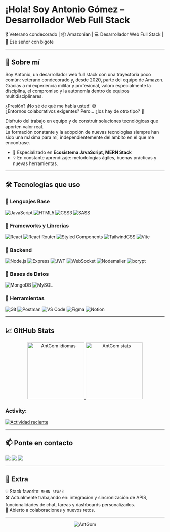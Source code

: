 # ¡Hola! Soy Antonio Gómez – Desarrollador Web Full Stack

🎖️ Veterano condecorado | 📦 Amazonian | 💻 Desarrollador Web Full Stack | 👨 Ese señor con bigote

---

## 🚀 Sobre mí

Soy Antonio, un desarrollador web full stack con una trayectoria poco común: veterano condecorado y, desde 2020, parte del equipo de Amazon. Gracias a mi experiencia militar y profesional, valoro especialmente la disciplina, el compromiso y la autonomía dentro de equipos multidisciplinares.

¿Presión? ¡No sé de qué me habla usted! 😅  
¿Entornos colaborativos exigentes? Pero… ¿los hay de otro tipo? 🤣  

Disfruto del trabajo en equipo y de construir soluciones tecnológicas que aporten valor real.  
La formación constante y la adopción de nuevas tecnologías siempre han sido una máxima para mí, independientemente del ámbito en el que me encontrase.

- 🔧 Especializado en **Ecosistema JavaScript, MERN Stack**
- 💡 En constante aprendizaje: metodologías ágiles, buenas prácticas y nuevas herramientas.

---

## 🛠️ Tecnologías que uso

### 🔸 Lenguajes Base
![JavaScript](https://img.shields.io/badge/JavaScript-F7DF1E?style=flat-square&logo=javascript&logoColor=black)
![HTML5](https://img.shields.io/badge/HTML5-E34F26?style=flat-square&logo=html5&logoColor=white)
![CSS3](https://img.shields.io/badge/CSS3-1572B6?style=flat-square&logo=css3&logoColor=white)
![SASS](https://img.shields.io/badge/Sass-CC6699?style=flat-square&logo=sass&logoColor=white)

### 🔸 Frameworks y Librerías
![React](https://img.shields.io/badge/React-20232A?style=flat-square&logo=react&logoColor=61DAFB)
![React Router](https://img.shields.io/badge/React_Router-CA4245?style=flat-square&logo=react-router&logoColor=white)
![Styled Components](https://img.shields.io/badge/Styled--Components-DB7093?style=flat-square&logo=styled-components&logoColor=white)
![TailwindCSS](https://img.shields.io/badge/Tailwind_CSS-06B6D4?style=flat-square&logo=tailwind-css&logoColor=white)
![Vite](https://img.shields.io/badge/Vite-646CFF?style=flat-square&logo=vite&logoColor=white)

### 🔸 Backend
![Node.js](https://img.shields.io/badge/Node.js-339933?style=flat-square&logo=node.js&logoColor=white)
![Express](https://img.shields.io/badge/Express.js-000000?style=flat-square&logo=express&logoColor=white)
![JWT](https://img.shields.io/badge/JWT-000000?style=flat-square&logo=jsonwebtokens&logoColor=white)
![WebSocket](https://img.shields.io/badge/WebSocket-35495E?style=flat-square&logo=socket.io&logoColor=white)
![Nodemailer](https://img.shields.io/badge/Nodemailer-339933?style=flat-square&logo=maildotru&logoColor=white)
![bcrypt](https://img.shields.io/badge/bcrypt-ff8800?style=flat-square&logo=key&logoColor=white)

### 🔸 Bases de Datos
![MongoDB](https://img.shields.io/badge/MongoDB-47A248?style=flat-square&logo=mongodb&logoColor=white)
![MySQL](https://img.shields.io/badge/MySQL-4479A1?style=flat-square&logo=mysql&logoColor=white)

### 🔸 Herramientas
![Git](https://img.shields.io/badge/Git-F05032?style=flat-square&logo=git&logoColor=white)
![Postman](https://img.shields.io/badge/Postman-FF6C37?style=flat-square&logo=postman&logoColor=white)
![VS Code](https://img.shields.io/badge/VSCode-007ACC?style=flat-square&logo=visual-studio-code&logoColor=white)
![Figma](https://img.shields.io/badge/Figma-F24E1E?style=flat-square&logo=figma&logoColor=white)
![Notion](https://img.shields.io/badge/Notion-000000?style=flat-square&logo=notion&logoColor=white)

---

## 📈 GitHub Stats

<div align="center">
  <a href="https://github.com/AntGom">
    <img height="180em" src="https://github-readme-stats.vercel.app/api/top-langs?username=AntGom&show_icons=true&locale=es&layout=compact&theme=tokyonight" alt="AntGom idiomas"/>
  </a>
  <a >
    <img height="180em" src="https://github-readme-stats.vercel.app/api?username=AntGom&show_icons=true&locale=es&theme=tokyonight" alt="AntGom stats"/>
  </a>
</div>

<h3 align="left">Activity:</h3>

[![Actividad reciente](https://github-readme-activity-graph.vercel.app/graph?username=AntGom&bg_color=100f0f&color=4c5e9e&line=4c569e&point=403e41&area=true&hide_border=true)](https://github.com/ashutosh00710/github-readme-activity-graph)

---

## 📫 Ponte en contacto

<p align="left">
  <a href="mailto:antgomdgz@gmail.com" target="_blank">
    <img src="https://img.shields.io/badge/Gmail-D14836?style=for-the-badge&logo=gmail&logoColor=white" />
  </a>
  <a href="https://www.linkedin.com/in/antonio-gómez-domínguez/" target="_blank">
    <img src="https://img.shields.io/badge/LinkedIn-0077B5?style=for-the-badge&logo=linkedin&logoColor=white" />
  </a>
  <a href="https://antgom.github.io/Web-Portfolio/" target="_blank">
    <img src="https://img.shields.io/badge/Portafolio-121212?style=for-the-badge&logo=google-chrome&logoColor=white" />
  </a>
</p>


---

## 💬 Extra

💡 Stack favorito: `MERN stack`  
🛠️ Actualmente trabajando en: integracion y sincronización de APIS, funcionalidades de chat, tareas y dashboards personalizados.  
🤝 Abierto a colaboraciones y nuevos retos.

---
<p align="center">
  <img src="https://komarev.com/ghpvc/?username=AntGom&label=Profile%20views&color=blueviolet&style=flat-square" alt="AntGom" />
</p>
